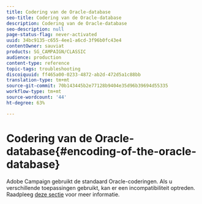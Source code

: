 ```yaml
---
title: Codering van de Oracle-database
seo-title: Codering van de Oracle-database
description: Codering van de Oracle-database
seo-description: null
page-status-flag: never-activated
uuid: 34bc9135-c655-4ee1-a6cd-3f96b0fc43e4
contentOwner: sauviat
products: SG_CAMPAIGN/CLASSIC
audience: production
content-type: reference
topic-tags: troubleshooting
discoiquuid: ff465a00-0233-4872-ab2d-472d5a1c88bb
translation-type: tm+mt
source-git-commit: 70b143445b2e77128b9404e35d96b39694d55335
workflow-type: tm+mt
source-wordcount: '44'
ht-degree: 63%

---
```



# Codering van de Oracle-database{#encoding-of-the-oracle-database}

Adobe Campaign gebruikt de standaard Oracle-coderingen. Als u verschillende toepassingen gebruikt, kan er een incompatibiliteit optreden. Raadpleeg [deze sectie](../../installation/using/database.md#oracle) voor meer informatie.
